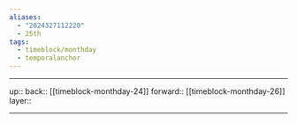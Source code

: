 ```yaml
---
aliases:
  - "2024327112220"
  - 25th
tags:
  - timeblock/monthday
  - temporalanchor
---
```




***

up:: 
back:: [[timeblock-monthday-24]]
forward:: [[timeblock-monthday-26]]
layer:: 

***

